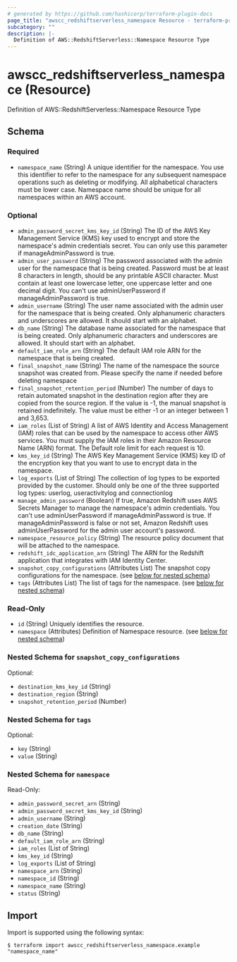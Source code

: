 ```yaml
---
# generated by https://github.com/hashicorp/terraform-plugin-docs
page_title: "awscc_redshiftserverless_namespace Resource - terraform-provider-awscc"
subcategory: ""
description: |-
  Definition of AWS::RedshiftServerless::Namespace Resource Type
---
```


# awscc_redshiftserverless_namespace (Resource)

Definition of AWS::RedshiftServerless::Namespace Resource Type



<!-- schema generated by tfplugindocs -->
## Schema

### Required

- `namespace_name` (String) A unique identifier for the namespace. You use this identifier to refer to the namespace for any subsequent namespace operations such as deleting or modifying. All alphabetical characters must be lower case. Namespace name should be unique for all namespaces within an AWS account.

### Optional

- `admin_password_secret_kms_key_id` (String) The ID of the AWS Key Management Service (KMS) key used to encrypt and store the namespace's admin credentials secret. You can only use this parameter if manageAdminPassword is true.
- `admin_user_password` (String) The password associated with the admin user for the namespace that is being created. Password must be at least 8 characters in length, should be any printable ASCII character. Must contain at least one lowercase letter, one uppercase letter and one decimal digit. You can't use adminUserPassword if manageAdminPassword is true.
- `admin_username` (String) The user name associated with the admin user for the namespace that is being created. Only alphanumeric characters and underscores are allowed. It should start with an alphabet.
- `db_name` (String) The database name associated for the namespace that is being created. Only alphanumeric characters and underscores are allowed. It should start with an alphabet.
- `default_iam_role_arn` (String) The default IAM role ARN for the namespace that is being created.
- `final_snapshot_name` (String) The name of the namespace the source snapshot was created from. Please specify the name if needed before deleting namespace
- `final_snapshot_retention_period` (Number) The number of days to retain automated snapshot in the destination region after they are copied from the source region. If the value is -1, the manual snapshot is retained indefinitely. The value must be either -1 or an integer between 1 and 3,653.
- `iam_roles` (List of String) A list of AWS Identity and Access Management (IAM) roles that can be used by the namespace to access other AWS services. You must supply the IAM roles in their Amazon Resource Name (ARN) format. The Default role limit for each request is 10.
- `kms_key_id` (String) The AWS Key Management Service (KMS) key ID of the encryption key that you want to use to encrypt data in the namespace.
- `log_exports` (List of String) The collection of log types to be exported provided by the customer. Should only be one of the three supported log types: userlog, useractivitylog and connectionlog
- `manage_admin_password` (Boolean) If true, Amazon Redshift uses AWS Secrets Manager to manage the namespace's admin credentials. You can't use adminUserPassword if manageAdminPassword is true. If manageAdminPassword is false or not set, Amazon Redshift uses adminUserPassword for the admin user account's password.
- `namespace_resource_policy` (String) The resource policy document that will be attached to the namespace.
- `redshift_idc_application_arn` (String) The ARN for the Redshift application that integrates with IAM Identity Center.
- `snapshot_copy_configurations` (Attributes List) The snapshot copy configurations for the namespace. (see [below for nested schema](#nestedatt--snapshot_copy_configurations))
- `tags` (Attributes List) The list of tags for the namespace. (see [below for nested schema](#nestedatt--tags))

### Read-Only

- `id` (String) Uniquely identifies the resource.
- `namespace` (Attributes) Definition of Namespace resource. (see [below for nested schema](#nestedatt--namespace))

<a id="nestedatt--snapshot_copy_configurations"></a>
### Nested Schema for `snapshot_copy_configurations`

Optional:

- `destination_kms_key_id` (String)
- `destination_region` (String)
- `snapshot_retention_period` (Number)


<a id="nestedatt--tags"></a>
### Nested Schema for `tags`

Optional:

- `key` (String)
- `value` (String)


<a id="nestedatt--namespace"></a>
### Nested Schema for `namespace`

Read-Only:

- `admin_password_secret_arn` (String)
- `admin_password_secret_kms_key_id` (String)
- `admin_username` (String)
- `creation_date` (String)
- `db_name` (String)
- `default_iam_role_arn` (String)
- `iam_roles` (List of String)
- `kms_key_id` (String)
- `log_exports` (List of String)
- `namespace_arn` (String)
- `namespace_id` (String)
- `namespace_name` (String)
- `status` (String)

## Import

Import is supported using the following syntax:

```shell
$ terraform import awscc_redshiftserverless_namespace.example "namespace_name"
```
